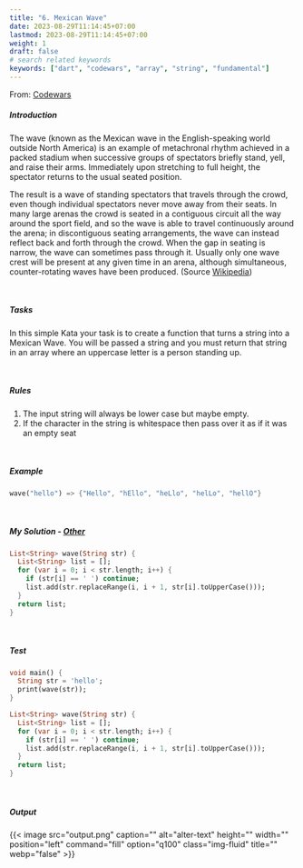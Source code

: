 ```yaml
---
title: "6. Mexican Wave"
date: 2023-08-29T11:14:45+07:00
lastmod: 2023-08-29T11:14:45+07:00
weight: 1
draft: false
# search related keywords
keywords: ["dart", "codewars", "array", "string", "fundamental"]
---
```


From: [Codewars](https://www.codewars.com/kata/58f5c63f1e26ecda7e000029/dart)

##### Introduction

The wave (known as the Mexican wave in the English-speaking world outside North America) is an example of metachronal rhythm achieved in a packed stadium when successive groups of spectators briefly stand, yell, and raise their arms. Immediately upon stretching to full height, the spectator returns to the usual seated position.

The result is a wave of standing spectators that travels through the crowd, even though individual spectators never move away from their seats. In many large arenas the crowd is seated in a contiguous circuit all the way around the sport field, and so the wave is able to travel continuously around the arena; in discontiguous seating arrangements, the wave can instead reflect back and forth through the crowd. When the gap in seating is narrow, the wave can sometimes pass through it. Usually only one wave crest will be present at any given time in an arena, although simultaneous, counter-rotating waves have been produced. (Source [Wikipedia](<https://en.wikipedia.org/wiki/Wave_(audience)>))

<br>

##### Tasks

In this simple Kata your task is to create a function that turns a string into a Mexican Wave. You will be passed a string and you must return that string in an array where an uppercase letter is a person standing up.

<br>

##### Rules

1. The input string will always be lower case but maybe empty.
2. If the character in the string is whitespace then pass over it as if it was an empty seat

<br>

##### Example

```dart
wave("hello") => {"Hello", "hEllo", "heLlo", "helLo", "hellO"}
```

<br>

##### My Solution - [Other](https://www.codewars.com/kata/58f5c63f1e26ecda7e000029/solutions/dart)

```dart
List<String> wave(String str) {
  List<String> list = [];
  for (var i = 0; i < str.length; i++) {
    if (str[i] == ' ') continue;
    list.add(str.replaceRange(i, i + 1, str[i].toUpperCase()));
  }
  return list;
}
```

<br>

##### Test

```dart
void main() {
  String str = 'hello';
  print(wave(str));
}

List<String> wave(String str) {
  List<String> list = [];
  for (var i = 0; i < str.length; i++) {
    if (str[i] == ' ') continue;
    list.add(str.replaceRange(i, i + 1, str[i].toUpperCase()));
  }
  return list;
}
```

<br>

##### Output

{{< image src="output.png" caption="" alt="alter-text" height="" width="" position="left" command="fill" option="q100" class="img-fluid" title=""  webp="false" >}}

<br>
